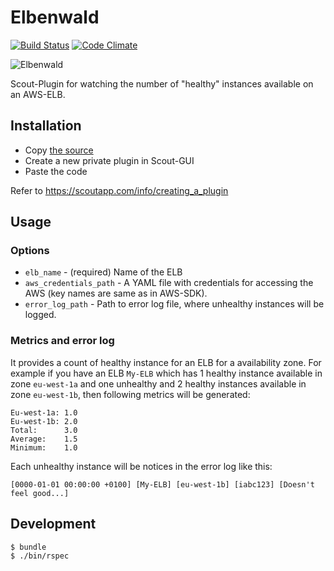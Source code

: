 # Elbenwald

[![Build Status](https://travis-ci.org/kostia/scout-elbenwald.png)](https://travis-ci.org/kostia/scout-elbenwald)
[![Code Climate](https://codeclimate.com/github/kostia/scout-elbenwald.png)](https://codeclimate.com/github/kostia/scout-elbenwald)

![Elbenwald](https://raw.github.com/kostia/scout-elbenwald/master/elbenwald.png)

Scout-Plugin for watching the number of "healthy" instances available on an AWS-ELB.

## Installation

* Copy [the source](https://raw.github.com/kostia/scout-elbenwald/master/elbenwald.rb)
* Create a new private plugin in Scout-GUI
* Paste the code

Refer to https://scoutapp.com/info/creating_a_plugin

## Usage

### Options

* `elb_name` - (required) Name of the ELB
* `aws_credentials_path` - A YAML file with credentials for accessing the AWS (key names are same as in AWS-SDK).
* `error_log_path` - Path to error log file, where unhealthy instances will be logged.

### Metrics and error log

It provides a count of healthy instance for an ELB for a availability zone.
For example if you have an ELB `My-ELB` which has 1 healthy instance available in zone `eu-west-1a`
and one unhealthy and 2 healthy instances available in zone `eu-west-1b`,
then following metrics will be generated:

```
Eu-west-1a: 1.0
Eu-west-1b: 2.0
Total:      3.0
Average:    1.5
Minimum:    1.0
```

Each unhealthy instance will be notices in the error log like this:

`[0000-01-01 00:00:00 +0100] [My-ELB] [eu-west-1b] [iabc123] [Doesn't feel good...]`

## Development

```bash
$ bundle
$ ./bin/rspec
```
